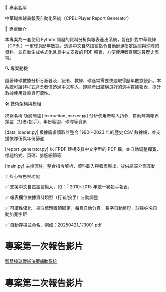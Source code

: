 📂 專案名稱

中華職棒球員報表自動化系統（CPBL Player Report Generator）

🧠 專案簡介

本專案為一套使用 Python 開發的資料分析與報表產出系統，旨在針對中華職棒（CPBL）一軍球員歷年數據，透過中文自然語言指令自動篩選指定區間與球隊的資料，並自動生成格式化且具中文支援的 PDF 報表，方便使用者查閱球員歷史表現。

🔍 專案動機

隨著棒球數據分析日漸普及，記者、教練、球迷常需要快速取得歷年數據統計。本系統可讓非程式背景者僅透過中文輸入，即能產出結構良好的選手數據報表，提升數據使用效率與可讀性。

🛠 技術架構與模組

模組名稱	功能簡述
[instruction_parser.py]	分析使用者輸入指令，自動辨識報表類型（打者/投手）、年份範圍、球隊等資訊

[data_loader.py]	根據需求讀取並整合 1990～2023 年的歷史 CSV 數據檔，並支援依隊伍與年份篩選

[report_generator.py]	以 FPDF 建構支援中文字型的 PDF 檔，並自動調整欄寬、標題格式、頁碼、排版細節等

[main.py]	主控流程，整合指令解析、資料載入與報表輸出，提供終端介面互動

💡 核心特色與功能

✅ 支援中文自然語言輸入，如：「 2010~2015 年統一獅投手報表」

✅ 報表欄位依據資料類型（打者/投手）自動調整

✅ 可讀性優化：欄位標題置頂固定，每頁自動分頁，長字自動縮短，球員姓名自動加寬字距

✅ 自動存檔並命名，例如：20250421_173001.pdf






# 專案第一次報告影片

[智慧棒球戰術決策輔助系統](https://youtu.be/kXV-F5wvN18)



# 專案第二次報告影片
